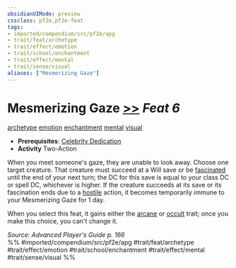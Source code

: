 ```yaml
---
obsidianUIMode: preview
cssclass: pf2e,pf2e-feat
tags:
- imported/compendium/src/pf2e/apg
- trait/feat/archetype
- trait/effect/emotion
- trait/school/enchantment
- trait/effect/mental
- trait/sense/visual
aliases: ["Mesmerizing Gaze"]
---
```

# Mesmerizing Gaze  [>>](chapter-9-playing-the-game.md#Actions "Two-Action") *Feat 6*  
[archetype](archetype.md)  [emotion](emotion.md)  [enchantment](enchantment.md)  [mental](mental.md)  [visual](visual.md)  

- **Prerequisites**: [Celebrity Dedication](celebrity-dedication-apg.md)
- **Activity** Two-Action

When you meet someone's gaze, they are unable to look away. Choose one target creature. That creature must succeed at a Will save or be [fascinated](conditions.md#Fascinated) until the end of your next turn; the DC for this save is equal to your class DC or spell DC, whichever is higher. If the creature succeeds at its save or its fascination ends due to a [hostile](conditions.md#Hostile) action, it becomes temporarily immune to your Mesmerizing Gaze for 1 day.

When you select this feat, it gains either the [arcane](arcane.md) or [occult](occult.md) trait; once you make this choice, you can't change it.

*Source: Advanced Player's Guide p. 166*  
%% #imported/compendium/src/pf2e/apg #trait/feat/archetype #trait/effect/emotion #trait/school/enchantment #trait/effect/mental #trait/sense/visual %%